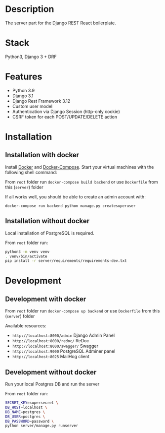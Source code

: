# Description

The server part for the Django REST React boilerplate.

# Stack

Python3, Django 3 + DRF

# Features

- Python 3.9
- Django 3.1
- Django Rest Framework 3.12
- Custom user model
- Authentication via Django Session (http-only cookie)
- CSRF token for each POST/UPDATE/DELETE action

# Installation

## Installation with docker

Install [Docker](https://docs.docker.com/install/) and [Docker-Compose](https://docs.docker.com/compose/). Start your virtual machines with the following shell command:

From `root` folder run `docker-compose build backend` or use `Dockerfile` from this (`server`) folder

If all works well, you should be able to create an admin account with:

`docker-compose run backend python manage.py createsuperuser`

## Installation without docker

Local installation of PostgreSQL is required.

From `root` folder run:

```sh
python3 -m venv venv
. venv/bin/activate
pip install -r server/requirements/requirements-dev.txt
```

# Development

## Development with docker

From `root` folder run `docker-compose up backend` or use `Dockerfile` from this (`server`) folder

Available resources:

- `http://localhost:8000/admin` Django Admin Panel
- `http://localhost:8000/redoc/` ReDoc
- `http://localhost:8000/swagger/` Swagger
- `http://localhost:9000` PostgreSQL Adminer panel
- `http://localhost:8025` MailHog client

## Development without docker

Run your local Postgres DB and run the server

From `root` folder run:

```bash
SECRET_KEY=supersecret \
DB_HOST=localhost \
DB_NAME=postgres \
DB_USER=postgres \
DB_PASSWORD=password \
python server/manage.py runserver
```
